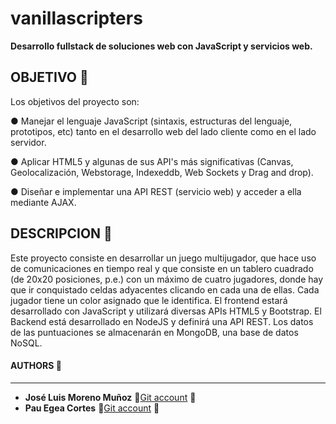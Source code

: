 # vanillascripters

**Desarrollo fullstack de soluciones web con JavaScript y servicios web.**

## OBJETIVO :rocket:

Los objetivos del proyecto son:

● Manejar el lenguaje JavaScript (sintaxis, estructuras del lenguaje, prototipos,
etc) tanto en el desarrollo web del lado cliente como en el lado servidor.

● Aplicar HTML5 y algunas de sus API's más significativas (Canvas,
Geolocalización, Webstorage, Indexeddb, Web Sockets y Drag and drop).

● Diseñar e implementar una API REST (servicio web) y acceder a ella mediante
AJAX.

## DESCRIPCION :rocket:

Este proyecto consiste en desarrollar un juego multijugador, que hace uso de
comunicaciones en tiempo real y que consiste en un tablero cuadrado (de 20x20
posiciones, p.e.) con un máximo de cuatro jugadores, donde hay que ir conquistado
celdas adyacentes clicando en cada una de ellas. Cada jugador tiene un color
asignado que le identifica. El frontend estará desarrollado con JavaScript y utilizará
diversas APIs HTML5 y Bootstrap. El Backend está desarrollado en NodeJS y definirá
una API REST. Los datos de las puntuaciones se almacenarán en MongoDB, una
base de datos NoSQL.

#### AUTHORS :monkey:

---

- **José Luis Moreno Muñoz** 🐛[Git account](https://github.com/jmorenomun) 🐛
- **Pau Egea Cortes** 🐛[Git account](https://github.com/Oen844) 🐛
